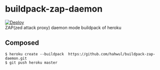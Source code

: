 # buildpack-zap-daemon
<a href="https://heroku.com/deploy?template=https://github.com/hahwul/buildpack-zap-daemon">
  <img src="https://www.herokucdn.com/deploy/button.svg" alt="Deploy">
</a><br>
ZAP(zed attack proxy) daemon mode buildpack of heroku<br>


## Composed
```
$ heroku create --buildpack  https://github.com/hahwul/buildpack-zap-daemon.git
$ git push heroku master
```
